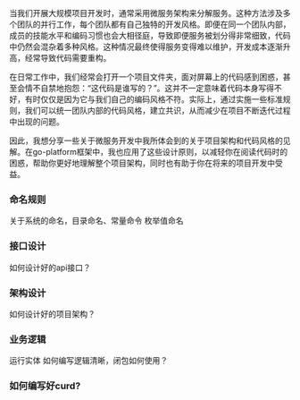 当我们开展大规模项目开发时，通常采用微服务架构来分解服务。这种方法涉及多个团队的并行工作，每个团队都有自己独特的开发风格。即便在同一个团队内部，成员的技能水平和编码习惯也会大相径庭，导致即便服务被划分得非常细致，代码中仍然会混杂着多种风格。这种情况最终使得服务变得难以维护，开发成本逐渐升高，经常导致代码需要重构。

在日常工作中，我们经常会打开一个项目文件夹，面对屏幕上的代码感到困惑，甚至会情不自禁地抱怨：“这代码是谁写的？”。这并不一定意味着代码本身写得不好，有时仅仅是因为它与我们自己的编码风格不符。实际上，通过实施一些标准规则，我们可以统一团队内部的代码风格，建立共识，从而减少在项目不断迭代过程中出现的问题。

因此，我想分享一些关于微服务开发中我所体会到的关于项目架构和代码风格的见解。在go-platform框架中，我也应用了这些设计原则，以减轻你在阅读代码时的困惑，帮助你更好地理解整个项目架构，同时也有助于你在将来的项目开发中受益。

### 命名规则
关于系统的命名，目录命名、常量命令
枚举值命名

### 接口设计
如何设计好的api接口？

### 架构设计
如何设计好的项目架构？

### 业务逻辑
运行实体
如何编写逻辑清晰，闭包如何使用？

### 如何编写好curd?


